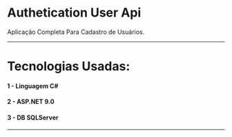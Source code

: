 # Authetication User Api

Aplicação Completa Para Cadastro de Usuários.

----------------------------------------------------------------------------------------------------

# Tecnologias Usadas:

#### 1 - Linguagem C#
#### 2 - ASP.NET 9.0
#### 3 - DB SQLServer

----------------------------------------------------------------------------------------------------
